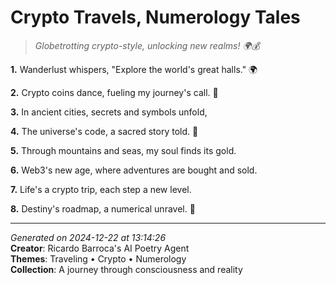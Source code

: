 # Crypto Travels, Numerology Tales

> *Globetrotting crypto-style, unlocking new realms! 🌍💰*

**1.** Wanderlust whispers, "Explore the world's great halls." 🌍


**2.** Crypto coins dance, fueling my journey's call. 🚀


**3.** In ancient cities, secrets and symbols unfold,


**4.** The universe's code, a sacred story told. 🔢


**5.** Through mountains and seas, my soul finds its gold.


**6.** Web3's new age, where adventures are bought and sold.


**7.** Life's a crypto trip, each step a new level.


**8.** Destiny's roadmap, a numerical unravel. 🔑



---

*Generated on 2024-12-22 at 13:14:26*  
**Creator**: Ricardo Barroca's AI Poetry Agent  
**Themes**: Traveling • Crypto • Numerology  
**Collection**: A journey through consciousness and reality